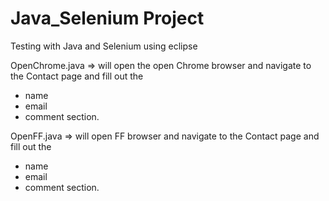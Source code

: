 # Java_Selenium Project
Testing with Java and Selenium using eclipse

OpenChrome.java 
=> will open the open Chrome browser and navigate to the Contact page and fill out the 
* name
* email
* comment section.

OpenFF.java 
=> will open FF browser and navigate to the Contact page and fill out the 
* name
* email
* comment section.
